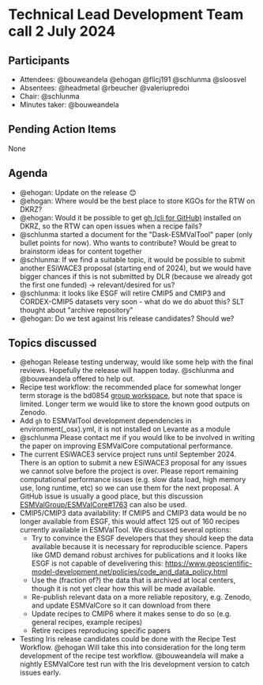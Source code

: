 # Technical Lead Development Team call 2 July 2024

## Participants
- Attendees: @bouweandela @ehogan @flicj191 @schlunma @sloosvel
- Absentees: @headmetal @rbeucher @valeriupredoi 
- Chair: @schlunma
- Minutes taker: @bouweandela

## Pending Action Items

None

## Agenda
- @ehogan: Update on the release :blush:
- @ehogan: Where would be the best place to store KGOs for the RTW on DKRZ?
- @ehogan: Would it be possible to get [gh (cli for GitHub)](https://github.com/cli/cli) installed on DKRZ, so the RTW can open issues when a recipe fails?
- @schlunma started a document for the "Dask-ESMValTool" paper (only bullet points for now). Who wants to contribute? Would be great to brainstorm ideas for content together
- @schlunma: If we find a suitable topic, it would be possible to submit another ESiWACE3 proposal (starting end of 2024), but we would have bigger chances if this is not submitted by DLR (because we already got the first one funded) -> relevant/desired for us?
- @schlunma: it looks like ESGF will retire CMIP5 and CMIP3 and CORDEX-CMIP5 datasets very soon - what do we do abuot this? SLT thought about "archive repository" 
- @ehogan: Do we test against Iris release candidates? Should we?

## Topics discussed
- @ehogan Release testing underway, would like some help with the final reviews. Hopefully the release will happen today. @schlunma and @bouweandela offered to help out.
- Recipe test workflow: the recommended place for somewhat longer term storage is the bd0854 [group workspace](https://docs.dkrz.de/doc/levante/file-systems.html), but note that space is limited. Longer term we would like to store the known good outputs on Zenodo.
- Add `gh` to ESMValTool development dependencies in environment(_osx).yml, it is not installed on Levante as a module
- @schlunma Please contact me if you would like to be involved in writing the paper on improving ESMValCore computational performance.
- The current ESiWACE3 service project runs until September 2024. There is an option to submit a new ESiWACE3 proposal for any issues we cannot solve before the project is over. Please report remaining computational performance issues (e.g. slow data load, high memory use, long runtime, etc) so we can use them for the next proposal. A GitHub issue is usually a good place, but this discussion [ESMValGroup/ESMValCore#1763](https://github.com/ESMValGroup/ESMValCore/discussions/1763) can also be used.
- CMIP5/CMIP3 data availability: If CMIP5 and CMIP3 data would be no longer available from ESGF, this would affect 125 out of 160 recipes currently available in ESMValTool. We discussed several options:
    - Try to convince the ESGF developers that they should keep the data available because it is necessary for reproducible science. Papers like GMD demand robust archives for publications and it looks like ESGF is not capable of develivering this: https://www.geoscientific-model-development.net/policies/code_and_data_policy.html
    - Use the (fraction of?) the data that is archived at local centers, though it is not yet clear how this will be made available.
    - Re-publish relevant data on a more reliable repository, e.g. Zenodo, and update ESMValCore so it can download from there
    - Update recipes to CMIP6 where it makes sense to do so (e.g. general recipes, example recipes)
    - Retire recipes reproducing specific papers
- Testing Iris release candidates could be done with the Recipe Test Workflow. @ehogan Will take this into consideration for the long term development of the recipe test workflow. @bouweandela will make a nightly ESMValCore test run with the Iris development version to catch issues early.
